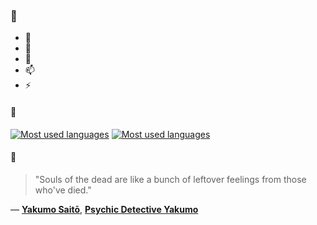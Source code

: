 ### 👋

- 🔭
- 🌱
- 💬
- 📫
- ⚡

#### 🧏

[![Most used languages](https://github-readme-stats-aynah.vercel.app/api/top-langs/?username=aynh&theme=solarized-dark&langs_count=6&layout=compact&hide_title=true)](https://github.com/anuraghazra/github-readme-stats#gh-dark-mode-only)
[![Most used languages](https://github-readme-stats-aynah.vercel.app/api/top-langs/?username=aynh&theme=solarized-light&langs_count=6&layout=compact&hide_title=true)](https://github.com/anuraghazra/github-readme-stats#gh-light-mode-only)

#### 💬

> "Souls of the dead are like a bunch of leftover feelings from those who've died."

&mdash; [**Yakumo Saitō**](https://myanimelist.net/character.php?q=Yakumo%20Sait%C5%8D&cat=character), [**Psychic Detective Yakumo**](https://myanimelist.net/search/all?q=Psychic%20Detective%20Yakumo&cat=all)
